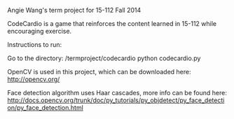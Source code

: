 Angie Wang's term project for 15-112 Fall 2014

CodeCardio is a game that reinforces the content learned in 15-112 while encouraging exercise.

Instructions to run:

Go to the directory: /termproject/codecardio
python codecardio.py

OpenCV is used in this project, which can be downloaded here: http://opencv.org/

Face detection algorithm uses Haar cascades, more info can be found here:
http://docs.opencv.org/trunk/doc/py_tutorials/py_objdetect/py_face_detection/py_face_detection.html